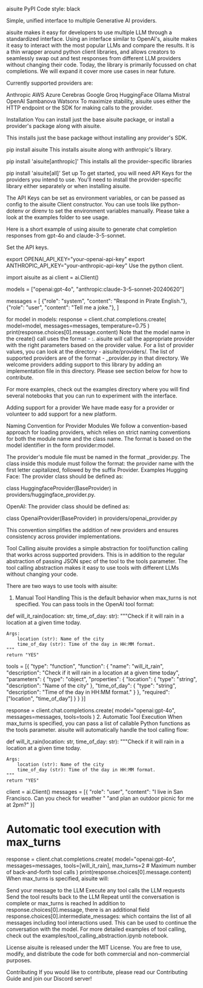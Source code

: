 aisuite
PyPI Code style: black

Simple, unified interface to multiple Generative AI providers.

aisuite makes it easy for developers to use multiple LLM through a standardized interface. Using an interface similar to OpenAI's, aisuite makes it easy to interact with the most popular LLMs and compare the results. It is a thin wrapper around python client libraries, and allows creators to seamlessly swap out and test responses from different LLM providers without changing their code. Today, the library is primarily focussed on chat completions. We will expand it cover more use cases in near future.

Currently supported providers are:

Anthropic
AWS
Azure
Cerebras
Google
Groq
HuggingFace Ollama
Mistral
OpenAI
Sambanova
Watsonx
To maximize stability, aisuite uses either the HTTP endpoint or the SDK for making calls to the provider.

Installation
You can install just the base aisuite package, or install a provider's package along with aisuite.

This installs just the base package without installing any provider's SDK.

pip install aisuite
This installs aisuite along with anthropic's library.

pip install 'aisuite[anthropic]'
This installs all the provider-specific libraries

pip install 'aisuite[all]'
Set up
To get started, you will need API Keys for the providers you intend to use. You'll need to install the provider-specific library either separately or when installing aisuite.

The API Keys can be set as environment variables, or can be passed as config to the aisuite Client constructor. You can use tools like python-dotenv or direnv to set the environment variables manually. Please take a look at the examples folder to see usage.

Here is a short example of using aisuite to generate chat completion responses from gpt-4o and claude-3-5-sonnet.

Set the API keys.

export OPENAI_API_KEY="your-openai-api-key"
export ANTHROPIC_API_KEY="your-anthropic-api-key"
Use the python client.

import aisuite as ai
client = ai.Client()

models = ["openai:gpt-4o", "anthropic:claude-3-5-sonnet-20240620"]

messages = [
    {"role": "system", "content": "Respond in Pirate English."},
    {"role": "user", "content": "Tell me a joke."},
]

for model in models:
    response = client.chat.completions.create(
        model=model,
        messages=messages,
        temperature=0.75
    )
    print(response.choices[0].message.content)
Note that the model name in the create() call uses the format - <provider>:<model-name>. aisuite will call the appropriate provider with the right parameters based on the provider value. For a list of provider values, you can look at the directory - aisuite/providers/. The list of supported providers are of the format - <provider>_provider.py in that directory. We welcome providers adding support to this library by adding an implementation file in this directory. Please see section below for how to contribute.

For more examples, check out the examples directory where you will find several notebooks that you can run to experiment with the interface.

Adding support for a provider
We have made easy for a provider or volunteer to add support for a new platform.

Naming Convention for Provider Modules
We follow a convention-based approach for loading providers, which relies on strict naming conventions for both the module name and the class name. The format is based on the model identifier in the form provider:model.

The provider's module file must be named in the format <provider>_provider.py.
The class inside this module must follow the format: the provider name with the first letter capitalized, followed by the suffix Provider.
Examples
Hugging Face: The provider class should be defined as:

class HuggingfaceProvider(BaseProvider)
in providers/huggingface_provider.py.

OpenAI: The provider class should be defined as:

class OpenaiProvider(BaseProvider)
in providers/openai_provider.py

This convention simplifies the addition of new providers and ensures consistency across provider implementations.

Tool Calling
aisuite provides a simple abstraction for tool/function calling that works across supported providers. This is in addition to the regular abstraction of passing JSON spec of the tool to the tools parameter. The tool calling abstraction makes it easy to use tools with different LLMs without changing your code.

There are two ways to use tools with aisuite:

1. Manual Tool Handling
This is the default behavior when max_turns is not specified. You can pass tools in the OpenAI tool format:

def will_it_rain(location: str, time_of_day: str):
    """Check if it will rain in a location at a given time today.
    
    Args:
        location (str): Name of the city
        time_of_day (str): Time of the day in HH:MM format.
    """
    return "YES"

tools = [{
    "type": "function",
    "function": {
        "name": "will_it_rain",
        "description": "Check if it will rain in a location at a given time today",
        "parameters": {
            "type": "object",
            "properties": {
                "location": {
                    "type": "string",
                    "description": "Name of the city"
                },
                "time_of_day": {
                    "type": "string",
                    "description": "Time of the day in HH:MM format."
                }
            },
            "required": ["location", "time_of_day"]
        }
    }
}]

response = client.chat.completions.create(
    model="openai:gpt-4o",
    messages=messages,
    tools=tools
)
2. Automatic Tool Execution
When max_turns is specified, you can pass a list of callable Python functions as the tools parameter. aisuite will automatically handle the tool calling flow:

def will_it_rain(location: str, time_of_day: str):
    """Check if it will rain in a location at a given time today.
    
    Args:
        location (str): Name of the city
        time_of_day (str): Time of the day in HH:MM format.
    """
    return "YES"

client = ai.Client()
messages = [{
    "role": "user",
    "content": "I live in San Francisco. Can you check for weather "
               "and plan an outdoor picnic for me at 2pm?"
}]

# Automatic tool execution with max_turns
response = client.chat.completions.create(
    model="openai:gpt-4o",
    messages=messages,
    tools=[will_it_rain],
    max_turns=2  # Maximum number of back-and-forth tool calls
)
print(response.choices[0].message.content)
When max_turns is specified, aisuite will:

Send your message to the LLM
Execute any tool calls the LLM requests
Send the tool results back to the LLM
Repeat until the conversation is complete or max_turns is reached
In addition to response.choices[0].message, there is an additional field response.choices[0].intermediate_messages: which contains the list of all messages including tool interactions used. This can be used to continue the conversation with the model. For more detailed examples of tool calling, check out the examples/tool_calling_abstraction.ipynb notebook.

License
aisuite is released under the MIT License. You are free to use, modify, and distribute the code for both commercial and non-commercial purposes.

Contributing
If you would like to contribute, please read our Contributing Guide and join our Discord server!